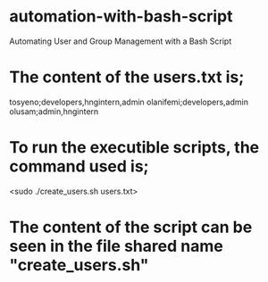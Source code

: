 # automation-with-bash-script
Automating User and Group Management with a Bash Script

# The content of the users.txt is;
tosyeno;developers,hngintern,admin
olanifemi;developers,admin
olusam;admin,hngintern

# To run the executible scripts, the command used is;
<sudo ./create_users.sh users.txt>

# The content of the script can be seen in the file shared name "create_users.sh"



